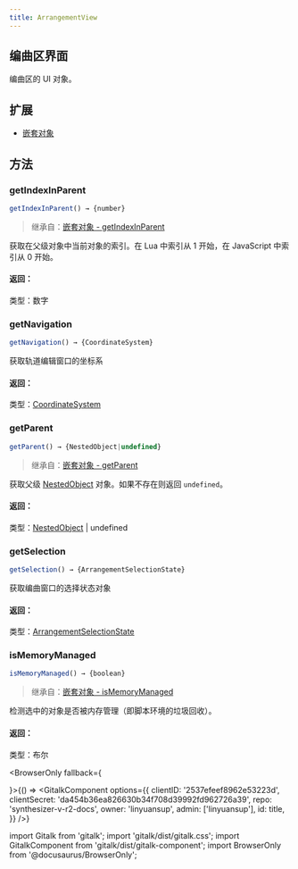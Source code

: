 ```yaml
---
title: ArrangementView
---
```


## 编曲区界面

编曲区的 UI 对象。

## 扩展

 * [嵌套对象](nested_object.md)

## 方法

### getIndexInParent

```js
getIndexInParent() → {number}
```

>继承自：[嵌套对象 - getIndexInParent](nested_object.md)

获取在父级对象中当前对象的索引。在 Lua 中索引从 1 开始，在 JavaScript 中索引从 0 开始。

#### 返回：

类型：数字

### getNavigation

```js
getNavigation() → {CoordinateSystem}
```

获取轨道编辑窗口的坐标系

#### 返回：

类型：[CoordinateSystem](coordinate_system.md)

### getParent

```js
getParent() → {NestedObject|undefined}
```
>继承自：[嵌套对象 - getParent](nested_object.md)

获取父级 [NestedObject](nested_object.md) 对象。如果不存在则返回 `undefined`。

#### 返回：

类型：[NestedObject](nested_object.md) | undefined

### getSelection

```js
getSelection() → {ArrangementSelectionState}
```

获取编曲窗口的选择状态对象

#### 返回：

类型：[ArrangementSelectionState](arrangement_selection_state.md)

### isMemoryManaged

```js
isMemoryManaged() → {boolean}
```
>继承自：[嵌套对象 - isMemoryManaged](nested_object.md)

检测选中的对象是否被内存管理（即脚本环境的垃圾回收）。

#### 返回：

类型：布尔

<BrowserOnly fallback={<div></div>}>{() => <GitalkComponent options={{
    clientID: '2537efeef8962e53223d',
    clientSecret: 'da454b36ea826630b34f708d39992fd962726a39',
    repo: 'synthesizer-v-r2-docs',
    owner: 'linyuansup',
    admin: ['linyuansup'],
    id: title,
    }} />}
</BrowserOnly>

import Gitalk from 'gitalk';
import 'gitalk/dist/gitalk.css';
import GitalkComponent from 'gitalk/dist/gitalk-component';
import BrowserOnly from '@docusaurus/BrowserOnly';